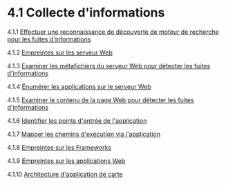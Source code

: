 # 4.1 Collecte d'informations

4.1.1 [Effectuer une reconnaissance de découverte de moteur de recherche pour les fuites d'informations](01-Conduct_Search_Engine_Discovery_Reconnaissance_for_Information_Leakage.md)

4.1.2 [Empreintes sur les serveur Web](02-Fingerprint_Web_Server.md)

4.1.3 [Examiner les métafichiers du serveur Web pour détecter les fuites d'informations](03-Review_Webserver_Metafiles_for_Information_Leakage.md)

4.1.4 [Énumérer les applications sur le serveur Web](04-Enumerate_Applications_on_Webserver.md)

4.1.5 [Examiner le contenu de la page Web pour détecter les fuites d'informations](05-Review_Webpage_Content_for_Information_Leakage.md)

4.1.6 [Identifier les points d'entrée de l'application](06-Identify_Application_Entry_Points.md)

4.1.7 [Mapper les chemins d'exécution via l'application](07-Map_Execution_Paths_Through_Application.md)

4.1.8 [Empreintes sur les Frameworks](08-Fingerprint_Web_Application_Framework.md)

4.1.9 [Empreintes sur les applications Web](09-Fingerprint_Web_Application.md)

4.1.10 [Architecture d'application de carte](10-Map_Application_Architecture.md)

